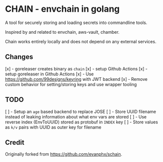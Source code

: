 # CHAIN - envchain in golang

A tool for securely storing and loading secrets into commandline tools.

Inspired by and related to envchain, aws-vault, chamber.

Chain works entirely locally and does not depend on any external services.

## Changes
[x] - goreleaser creates binary as `chain`
[x] - setup Github Actions
[x] - setup goreleaser in Github Actions
[x] - Use https://github.com/99designs/keyring with JWT backend
[x] - Remove custom behavior for setting/storing keys and use wrapper tooling

## TODO
[ ] - Setup an `age` based backend to replace JOSE
[ ] - Store UUID filename instead of leaking information about what env vars are stored
  [ ] - Use reverse index (EnvToUUID) stored as protobuf in `INDEX` key
  [ ] - Store values as `k/v` pairs with UUID as outer key for filename


## Credit

Originally forked from https://github.com/evanphx/schain.
